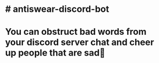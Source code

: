 <h1># antiswear-discord-bot</h1>
<h1>You can obstruct bad words from your discord server chat and cheer up people that are sad🤗</h1>
